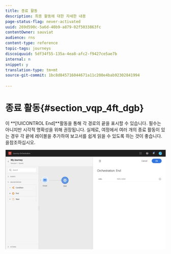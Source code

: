 ```yaml
---
title: 종료 활동
description: 최종 활동에 대한 자세한 내용
page-status-flag: never-activated
uuid: 269d590c-5a6d-40b9-a879-02f5033863fc
contentOwner: sauviat
audience: rns
content-type: reference
topic-tags: journeys
discoiquuid: 5df34f55-135a-4ea8-afc2-f9427ce5ae7b
internal: n
snippet: y
translation-type: tm+mt
source-git-commit: 1bc8d845716044671a11c200e4bab92302841994

---
```



# 종료 활동{#section_vqp_4ft_dgb}

이 **[!UICONTROL End]**활동을 통해 각 경로의 끝을 표시할 수 있습니다. 필수는 아니지만 시각적 명확성을 위해 권장됩니다. 실제로, 여정에서 여러 개의 종료 활동이 있는 경우 각 끝에 레이블을 추가하여 보고서를 쉽게 읽을 수 있도록 하는 것이 좋습니다. 을[](../reporting/about-journey-reports.md)참조하십시오.

![](../assets/journey54.png)
